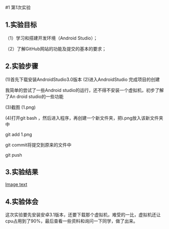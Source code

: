  #1 第1次实验 

 ## 1.实验目标 

（1）学习和搭建开发环境（Android Studio）； 

（2）了解GitHub网站的功能及提交的基本的要求； 
 ## 2.实验步骤 
 (1)首先下载安装AndroidStudio3.0版本 
 (2)进入AndroidStudio 完成项目的创建  

 我简单的尝试了一些Android studio的运行，还不得不安装一个虚拟机，初步了解了An droid studio的一些功能 
 
 (3)截图 (1.png)
 
 (4)打开git bash ，然后进入程序，再创建一个新文件夹，把i.png放入该新文件夹中
 
  git add 1.png
  
  git commit将提交到原来的文件中 

  git push

  ## 3.实验结果 

 [Image text](https://github.com/Min4396/android-labs-2018/blob/master/soft1614080902434/1.png) 

 ## 4.实验体会 
这次实验要先安装安卓3.1版本，还要下载那个虚拟机，难受的一比，虚拟机还让cpu占用到了90%，最后查看一些资料和询问一下同学，做了出来。
